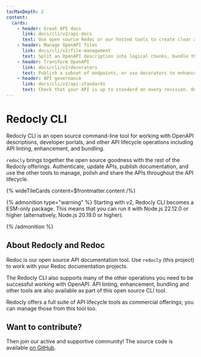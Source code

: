 ```yaml
---
tocMaxDepth: 2
content:
  cards:
    - header: Great API docs
      link: docs/cli/v2/api-docs
      text: Use open source Redoc or our hosted tools to create clear and useful documentation with static builds available.
    - header: Manage OpenAPI files
      link: docs/cli/v2/file-management
      text: Split an OpenAPI description into logical chunks, bundle the chunks to create a single file, or even join existing definitions into one.
    - header: Transform OpenAPI
      link: docs/cli/v2/decorators
      text: Publish a subset of endpoints, or use decorators to enhance your existing OpenAPI by adding, changing, or removing content.
    - header: API governance
      link: docs/cli/v2/api-standards
      text: Check that your API is up to standard on every revision. Our ready-made rulesets, built-in and configurable rules let you compose the API standards that fit each of your APIs.
---
```


# Redocly CLI

Redocly CLI is an open source command-line tool for working with OpenAPI descriptions, developer portals, and other API lifecycle operations including API linting, enhancement, and bundling.

`redocly` brings together the open source goodness with the rest of the Redocly offerings.
Authenticate, update APIs, publish documentation, and use the other tools to manage, polish and share the APIs throughout the API lifecycle.

{% wideTileCards content=$frontmatter.content /%}

{% admonition type="warning" %}
Starting with v2, Redocly CLI becomes a ESM-only package.
This means that you can run it with Node.js 22.12.0 or higher (alternatively, Node.js 20.19.0 or higher).

{% /admonition %}

## About Redocly and Redoc

Redoc is our open source API documentation tool. Use `redocly` (this project) to work with your Redoc documentation projects.

The Redocly CLI also supports many of the other operations you need to be successful working with OpenAPI. API linting, enhancement, bundling and other tools are also available as part of this open source CLI tool.

Redocly offers a full suite of API lifecycle tools as commercial offerings; you can manage those from this tool too.

## Want to contribute?

Then join our active and supportive community! The source code is available [on GitHub](https://github.com/Redocly/redocly-cli).
